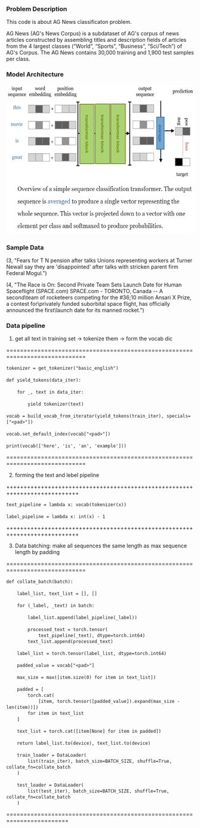 ### Problem Description

This code is about AG News classificaton problem. 

AG News (AG's News Corpus) is a subdataset of AG's corpus of news articles constructed by assembling titles and description fields of articles from the 4 largest classes (“World”, “Sports”, “Business”, “Sci/Tech”) of AG's Corpus. The AG News contains 30,000 training and 1,900 test samples per class.

### Model Architecture
<img src="../../assets/sequenceClassifier.png"  width="600" height="400">

### Sample Data 

(3, "Fears for T N pension after talks Unions representing workers at Turner
Newall say they are 'disappointed' after talks with stricken parent firm Federal
Mogul.")


(4, "The Race is On: Second Private Team Sets Launch Date for Human
Spaceflight (SPACE.com) SPACE.com - TORONTO, Canada -- A second\\team of
rocketeers competing for the  #36;10 million Ansari X Prize, a contest
for\\privately funded suborbital space flight, has officially announced
the first\\launch date for its manned rocket.")

### Data pipeline

1. get all text in training set -> tokenize them -> form the vocab dic 

=============================================================================

    tokenizer = get_tokenizer("basic_english")

    def yield_tokens(data_iter):

        for _, text in data_iter:

            yield tokenizer(text)

    vocab = build_vocab_from_iterator(yield_tokens(train_iter), specials=["<pad>"])

    vocab.set_default_index(vocab["<pad>"])

    print(vocab(['here', 'is', 'an', 'example']))

=============================================================================


2. forming the text and lebel pipeline

+++++++++++++++++++++++++++++++++++++++++++++++++++++++++++++++++++++++++++

    text_pipeline = lambda x: vocab(tokenizer(x))

    label_pipeline = lambda x: int(x) - 1

+++++++++++++++++++++++++++++++++++++++++++++++++++++++++++++++++++++++++++


3. Data batching: make all sequences the same length as max sequence length by padding

=============================================================================

    def collate_batch(batch):

        label_list, text_list = [], []

        for (_label, _text) in batch:

            label_list.append(label_pipeline(_label))

            processed_text = torch.tensor(
                text_pipeline(_text), dtype=torch.int64)
            text_list.append(processed_text)

        label_list = torch.tensor(label_list, dtype=torch.int64)

        padded_value = vocab["<pad>"]

        max_size = max([item.size(0) for item in text_list])

        padded = [
            torch.cat(
                [item, torch.tensor([padded_value]).expand(max_size - len(item))])
            for item in text_list
        ]

        text_list = torch.cat([item[None] for item in padded])

        return label_list.to(device), text_list.to(device)

        train_loader = DataLoader(
            list(train_iter), batch_size=BATCH_SIZE, shuffle=True, collate_fn=collate_batch
        )

        test_loader = DataLoader(
            list(test_iter), batch_size=BATCH_SIZE, shuffle=True, collate_fn=collate_batch
        )

========================================================================